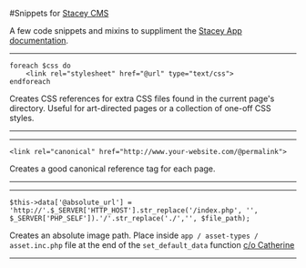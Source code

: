 #Snippets for [Stacey CMS](https://github.com/kolber/stacey)

A few code snippets and mixins to suppliment the [Stacey App documentation](http://www.staceyapp.com/documentation/).

***

	foreach $css do
		<link rel="stylesheet" href="@url" type="text/css">
	endforeach

Creates CSS references for extra CSS files found in the current page's directory. Useful for art-directed pages or a collection of one-off CSS styles.

***

***

	<link rel="canonical" href="http://www.your-website.com/@permalink">
	
Creates a good canonical reference tag for each page.

***

***

	$this->data['@absolute_url'] = 'http://'.$_SERVER['HTTP_HOST'].str_replace('/index.php', '', $_SERVER['PHP_SELF']).'/'.str_replace('./','', $file_path);
	
Creates an absolute image path.
Place inside `app / asset-types / asset.inc.php` file at the end of the `set_default_data` function
[c/o Catherine](https://getsatisfaction.com/stacey/topics/how_can_i_get_absolute_image_path)

***